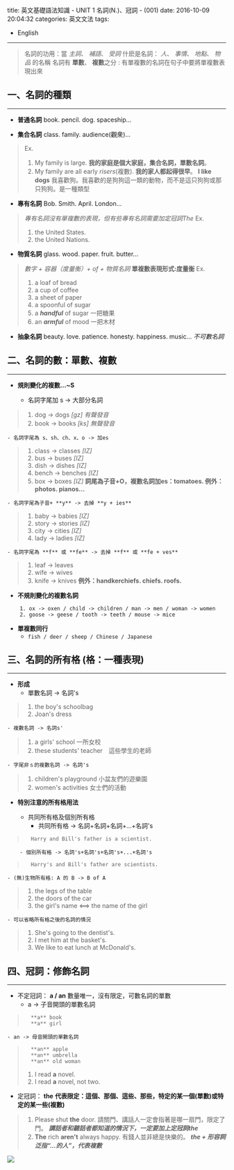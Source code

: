 title: 英文基礎語法知識 - UNIT 1 名詞(N.)、冠詞 - (001) 
date: 2016-10-09 20:04:32
categories: 英文文法 
tags:
- English 

---
> 名詞的功用：當 _主詞_、 _補語_、 _受詞_
> 什麽是名詞： _人_、 _事情_、 _地點_、 _物品_ 的名稱
> 名詞有 **單數**、 **複數**之分 : 有單複數的名詞在句子中要將單複數表現出來

<!--more-->

## 一、名詞的種類
---

- **普通名詞** book. pencil. dog. spaceship...

- **集合名詞** class. family. audience(觀衆)...
> 	Ex.
>	1. My family is large. **我的家庭是個大家庭，集合名詞，單數名詞**。
>	2. My family are all early _risers_(複數). **我的家人都起得很早**。
>	**I like dogs** 我喜歡狗。我喜歡的是狗狗這一類的動物，而不是這只狗狗或那只狗狗。是一種類型

- **專有名詞** Bob. Smith. April. London... 
>	_專有名詞沒有單複數的表現，但有些專有名詞需要加定冠詞The_
>	Ex.
>	1. the United States. 
>	2. the United Nations.

- **物質名詞** glass. wood. paper. fruit. butter... 
>	_數字 + 容器（度量衡）+ of + 物質名詞_ **單複數表現形式:度量衡** 
>	Ex.
>	1. a loaf of bread   
>	2. a cup of coffee
>	3. a sheet of paper  
>	4. a spoonful of sugar
>	5. a _**handful**_ of sugar 一把糖果
>	6. an _**armful**_ of mood 一把木材

- **抽象名詞** beauty. love. patience. honesty. happiness. music... _不可數名詞_

## 二、名詞的數：單數、複數
---

- **規則變化的複數...~S**

	- 名詞字尾加 s -> 大部分名詞
>	1. dog -> dogs _[gz] 有聲發音_
>	2. book -> books _[ks] 無聲發音_
		
	- 名詞字尾為 s、sh、ch、x、o -> 加es
>	1. class -> classes _[IZ]_
>	2. bus -> buses _[IZ]_
>	3. dish -> dishes _[IZ]_
>	4. bench -> benches _[IZ]_
>	5. box -> boxes _[IZ]_
>	**詞尾為子音+O，複數名詞加es：tomatoes. 例外：photos. pianos...**
	
	- 名詞字尾為子音+ **y** -> 去掉 **y + ies**
>	1. baby -> babies _[IZ]_
>	2. story -> stories _[IZ]_
>	3. city -> cities _[IZ]_
>	4. lady -> ladies _[IZ]_
	
	- 名詞字尾為 **f** 或 **fe** -> 去掉 **f** 或 **fe + ves**
>	1. leaf -> leaves
>	2. wife -> wives
>	3. knife -> knives
>	**例外：handkerchiefs. chiefs. roofs.**
	
- **不規則變化的複數名詞**

```script
	1. ox -> oxen / child -> children / man -> men / woman -> women
	2. goose -> geese / tooth -> teeth / mouse -> mice
```
	
- **單複數同行**
	- ```fish / deer / sheep / Chinese / Japanese```
	
## 三、名詞的所有格 (格：一種表現)
---

- **形成**
	- 單數名詞 -> 名詞's 
>	1. the boy's schoolbag
>	2. Joan's dress
	
	- 複數名詞 -> 名詞s'
>	1. a girls' school 一所女校
>	2. these students' teacher　這些學生的老師	
		
	- 字尾非ｓ的複數名詞 -> 名詞's
>	1. children's playground 小盆友們的遊樂園
>	2. women's activities 女士們的活動

- **特別注意的所有格用法**

	- 共同所有格及個別所有格
		- 共同所有格 -> 名詞+名詞+名詞+...+名詞's
>		Harry and Bill's father is a scientist.
		- 個別所有格 -> 名詞's+名詞's+名詞's+...+名詞's
>		Harry's and Bill's father are scientists.

	- (無)生物所有格: A 的 B -> B of A
>	1. the legs of the table
>	2. the doors of the car
>	3. the girl's name <==> the name of the girl

	- 可以省略所有格之後的名詞的情況
>	1. She's going to the dentist's.
>	2. I met him at the basket's.
>	3. We like to eat lunch at McDonald's.
	
## 四、冠詞：修飾名詞
---

- 不定冠詞： **a / an** 數量唯一，沒有限定，可數名詞的單數
	- a -> 子音開頭的單數名詞 
>       **a** book
>       **a** girl
	- an -> 母音開頭的單數名詞
>       **an** apple
>       **an** umbrella
>       **an** old woman
>   1. I read **a** novel.
>   2. I read **a** novel, not two.

- 定冠詞： **the** 
	**代表限定：這個、那個、這些、那些，特定的某一個(單數)或特定的某一些(複數)**
>   1. Please shut **the** door. 
	請關門、講話人一定會指著是哪一扇門，限定了門。 _**講話者和聽話者都知道的情況下，一定要加上定冠詞the**_
>   2. **The** rich **aren't** always happy.
	有錢人並非總是快樂的。 _**the + 形容詞泛指“...的人”，代表複數**_
	
<img src="https://cloud.githubusercontent.com/assets/8141405/19406744/dd4d23b4-92be-11e6-9a7d-df1e46c66ab5.png"  />	


	
	
	
	
	
	
	
	
	
	
	
	
	
	
	
	
	
	
	
	
	
	
	
	
	
	
	
	
	
	
	
	
	
	
	
	
	
	
	
	

